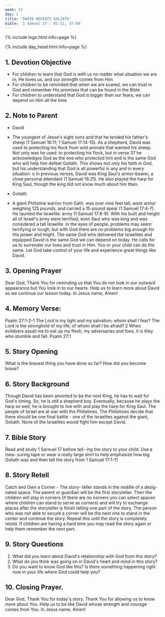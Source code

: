```yaml
---
week: 41
day: 1
title: 'DAVID DEFEATS GOLIATH'
bible: '1 Samuel 17 : 01-11, 37-50'
---
```



{% include logo.html info=page %}

{% include day_head.html info=page %}

## 1. Devotion Objective
- For children to learn that God is with us no matter what situation we are in, He loves us, and our strength comes from Him
- For children to be reminded that when we are scared, we can trust in God and remember His promises that can be found in the Bible
- For children to understand that God is bigger than our fears, we can depend on Him all the time

## 2. Note to Parent
* David
- The youngest of Jesse's eight sons and that he tended his father's sheep (1 Samuel 16:11; 1 Samuel 17:14-15). As a shepherd, David was used to protecting his flock from wild animals that wanted his sheep. Not only was he used: to protecting his flock, but in verse 37 he acknowledges God as the one who protected him and is the same God who will help him defeat Goliath. This shows not only his faith in God, but his understanding that God is all powerful in any and in every situation. o In previous verses, David was King Saul's armor-bearer, a close personal attendant (1 Samuel 16:21). He also played the harp for King Saul, though the king did not know much about him then.
* Goliath
- A giant Philistine warrior from Gath, was over nine feet tall, wore armor weighing 125 pounds, and carried a 15-pound spear (1 Samuel 17:4-7). He taunted the Israelite: army (1 Samuel 17:8-9). With his built and height all of Israel's army were terrified, even Saul who was king and was considered a tall Israelite. In the eyes of people, problems may seem terrifying or tough, but with God there are no problems big enough for His power and might. The same God who delivered the Israelites and equipped David is the same God we can depend on today. He calls for us to surrender our lives and trust in Him. You or your child can do the same. Let God take control of your life and experience great things like David.

## 3. Opening Prayer
Dear God, Thank You for reminding us that You do not look in our outward appearance but You look in to our hearts. Help us to learn more about David as we continue our lesson today. In Jesus name, Amen!

## 4. Memory Verse:
Psalm 27:1-2-1 The Lord is my light and my salvation; whom shall I fear? The Lord is the stronghold of my life; of whom shall I be afraid? 2 When evildoers assail me to eat up my flesh, my adversaries and foes, it is they who stumble and fall. Psalm 27:1

## 5. Story Opening
What is the bravest thing you have done so far? How did you become brave?

## 6. Story Background
Though David has been anointed to be the next King, he has to wait for God's timing. So, he is still a shepherd boy. Eventually, because he plays the harp so well, he is brought to live with and play the harp for King Saul. The people of Israel are at war with the Philistines. The Philistines decide that there should be one final battle - one of the Israelites against the giant, Goliath. None of the Israelites would fight him except David.

## 7. Bible Story
Read and study 1 Sarnuel 17 before tell- ing the story to your child. Use a mea- suring tape or wear a really large shirt to help emphasize how big Goliath was and then tell the story from 1 Samuel 17:1-11

## 8. Story Retell
Catch and Own a Corner - The story- teller stands in the middle of a desig- nated space. The parent or guardian will be the first storyteller. Then the children will stay in corners (if there are no corners you can select spaces where children can stand to serve as corners) and will try to exchange places after the storyteller is finish telling one part of the story. The person who was not able to secure a corner will be the next one to stand in the center and continue the story. Repeat this until the story is completely retold. If children are having a hard time you may read the story again or help them remember the next part.


## 9. Story Questions
1. What did you learn about David's relationship with God from this story?
2. What do you think was going on in David's heart and mind in this story?
3. Do you want to know God like this? Is there something happening right now in your life where God could help you?

## 10. Closing Prayer.
Dear God, Thank You for today's story. Thank You for allowing us to know more about You. Help us to be like David whose strength and courage comes from You. In Jesus name, Amen!


